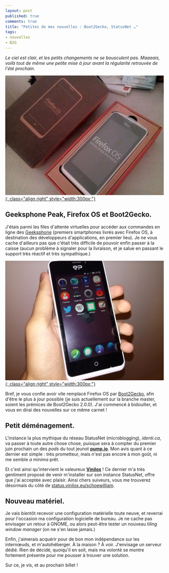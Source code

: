 ```yaml
---
layout: post
published: true
comments: true
title: "Petites de mes nouvelles : Boot2Gecko, StatusNet …"
tags:
- nouvelles
- B2G
---
```

*Le ciel est clair, et les petits changements ne se bousculent pas. Maaaais, voilà tout de même une petite mise à jour avant la régularité retrouvée de l'été prochain.*

[![Geeksphone Peak tout beau, tout emballé](/images/b2g/peakboxed.jpg){: class="align right" style="width:300px;"}](/images/b2g/peakboxed.jpg)

## Geeksphone Peak, Firefox OS et Boot2Gecko.

J'étais parmi les files d'attente virtuelles pour accéder aux commandes en ligne des [Geeksphone](http://www.geeksphone.com/) (premiers smartphones livrés avec Firefox OS, à destination des développeurs d'applications, en premier lieu). Je ne vous cache d'ailleurs pas que c'était très difficile de pouvoir enfin passer à la caisse (aucun problème à signaler pour la livraison, et je salue en passant le support très réactif et très sympathique.)

[![Geeksphone Peak en main !](/images/b2g/peakhandon.jpg){: class="align right" style="width:300px;"}](/images/b2g/peakhandon.jpg)

Bref, je vous confie avoir vite remplacé Firefox OS par [Boot2Gecko](https://github.com/mozilla-b2g/B2G), afin d'être le plus à jour possible (je suis actuellement sur la branche master, soient les prémices de Boot2Gecko 2.0.0). J'ai commencé à bidouiller, et vous en dirai des nouvelles sur ce même carnet !

## Petit déménagement.
L'instance la plus mythique du réseau StatusNet (microblogging), *identi.ca*, va passer à toute autre chose chose, puisque sera à compter du premier juin prochain un des *pods* du tout jeunot [**pump.io**](http://pump.io). Mon avis quant à ce dernier est simple : très prometteur, mais n'est pas encore à mon goût, ni me semble *a minima* prêt.

Et c'est ainsi qu'intervient le valeureux [**Vinilox**](http://vinilox.eu) ! Ce dernier m'a très gentiment proposé de venir m'installer sur son instance StatusNet, offre que j'ai acceptée avec plaisir. Ainsi chers suiveurs, vous me trouverez désormais du côté de [status.vinilox.eu/schoewilliam](https://status.vinilox.eu/schoewilliam).

## Nouveau matériel.
Je vais bientôt recevoir une configuration matérielle toute neuve, et reverrai pour l'occasion ma configuration logicielle de bureau. Je ne cache pas envisager un retour à GNOME, ou alors peut-être tester un nouveau *tiling window manager* (on ne s'en lasse jamais.)

Enfin, j'aimerais acquérir pour de bon mon indépendance sur les internœuds, et m'autohéberger. À la maison ? À voir. J'envisage un serveur dédié. Rien de décidé, quoiqu'il en soit, mais ma volonté se montre fortement présente pour me pousser à trouver une solution. 

Sur ce, je vis, et au prochain billet !

